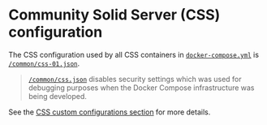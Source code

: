 # Community Solid Server (CSS) configuration

The CSS configuration used by all CSS containers in [`docker-compose.yml`](../docker-compose.yml)
is [`/common/css-01.json`](../common/css-01.json).

> [`/common/css.json`](../common/css.json) disables security settings which was used for debugging purposes
when the Docker Compose infrastructure was being developed.

See the [CSS custom configurations section](https://github.com/CommunitySolidServer/CommunitySolidServer#-custom-configurations) for more details.

